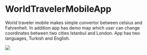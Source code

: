 # WorldTravelerMobileApp
World traveler mobile makes simple convertor between celsius and Fahrenheit. In addition app has demo map which user can change coordinates between two cities Istanbul and London. App has two languages, Turkish and English.

<img src="https://github.com/baranemreturkmen/WorldTravelerMobileApp/Photos/MainMapTurkish-1.png">
